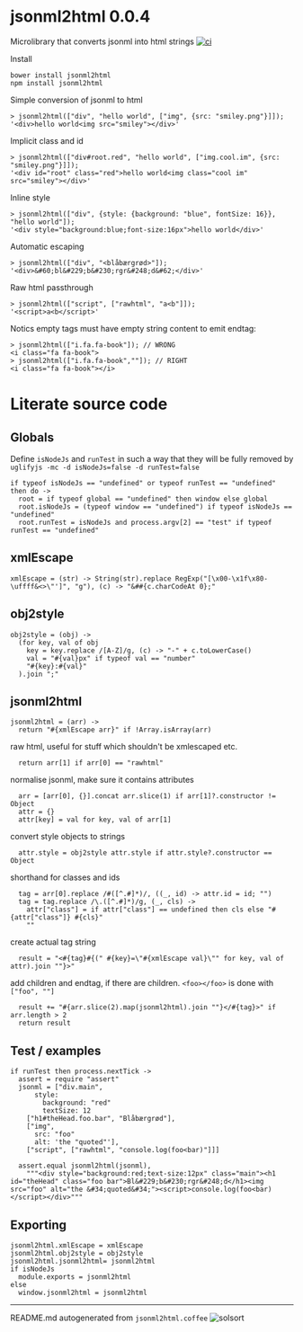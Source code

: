 # jsonml2html 0.0.4

Microlibrary that converts jsonml into html strings
[![ci](https://secure.travis-ci.org/rasmuserik/jsonml2html.png)](http://travis-ci.org/rasmuserik/jsonml2html)


Install

    bower install jsonml2html
    npm install jsonml2html


Simple conversion of jsonml to html

    > jsonml2html(["div", "hello world", ["img", {src: "smiley.png"}]]);
    '<div>hello world<img src="smiley"></div>'

Implicit class and id

    > jsonml2html(["div#root.red", "hello world", ["img.cool.im", {src: "smiley.png"}]]);
    '<div id="root" class="red">hello world<img class="cool im" src="smiley"></div>'

Inline style

    > jsonml2html(["div", {style: {background: "blue", fontSize: 16}}, "hello world"]);
    '<div style="background:blue;font-size:16px">hello world</div>'

Automatic escaping

    > jsonml2html(["div", "<blåbærgrød>"]);
    '<div>&#60;bl&#229;b&#230;rgr&#248;d&#62;</div>'

Raw html passthrough

    > jsonml2html(["script", ["rawhtml", "a<b"]]);
    '<script>a<b</script>'

Notics empty tags must have empty string content to emit endtag:

    > jsonml2html(["i.fa.fa-book"]); // WRONG
    <i class="fa fa-book">
    > jsonml2html(["i.fa.fa-book",""]); // RIGHT
    <i class="fa fa-book"></i>

# Literate source code

## Globals

Define `isNodeJs` and `runTest` in such a way that they will be fully removed by `uglifyjs -mc -d isNodeJs=false -d runTest=false `


    if typeof isNodeJs == "undefined" or typeof runTest == "undefined" then do ->
      root = if typeof global == "undefined" then window else global
      root.isNodeJs = (typeof window == "undefined") if typeof isNodeJs == "undefined"
      root.runTest = isNodeJs and process.argv[2] == "test" if typeof runTest == "undefined"
    
    

## xmlEscape

    xmlEscape = (str) -> String(str).replace RegExp("[\x00-\x1f\x80-\uffff&<>\"']", "g"), (c) -> "&##{c.charCodeAt 0};"
    

## obj2style

    obj2style = (obj) ->
      (for key, val of obj
        key = key.replace /[A-Z]/g, (c) -> "-" + c.toLowerCase()
        val = "#{val}px" if typeof val == "number"
        "#{key}:#{val}"
      ).join ";"
    

## jsonml2html

    jsonml2html = (arr) ->
      return "#{xmlEscape arr}" if !Array.isArray(arr)

raw html, useful for stuff which shouldn't be xmlescaped etc.

      return arr[1] if arr[0] == "rawhtml"

normalise jsonml, make sure it contains attributes

      arr = [arr[0], {}].concat arr.slice(1) if arr[1]?.constructor != Object
      attr = {}
      attr[key] = val for key, val of arr[1]

convert style objects to strings

      attr.style = obj2style attr.style if attr.style?.constructor == Object

shorthand for classes and ids

      tag = arr[0].replace /#([^.#]*)/, ((_, id) -> attr.id = id; "")
      tag = tag.replace /\.([^.#]*)/g, (_, cls) ->
        attr["class"] = if attr["class"] == undefined then cls else "#{attr["class"]} #{cls}"
        ""

create actual tag string

      result = "<#{tag}#{(" #{key}=\"#{xmlEscape val}\"" for key, val of attr).join ""}>"

add children and endtag, if there are children. `<foo></foo>` is done with `["foo", ""]`

      result += "#{arr.slice(2).map(jsonml2html).join ""}</#{tag}>" if arr.length > 2
      return result
    
    

## Test / examples

    if runTest then process.nextTick ->
      assert = require "assert"
      jsonml = ["div.main",
          style:
            background: "red"
            textSize: 12
        ["h1#theHead.foo.bar", "Blåbærgrød"],
        ["img",
          src: "foo"
          alt: 'the "quoted"'],
        ["script", ["rawhtml", "console.log(foo<bar)"]]]
          
      assert.equal jsonml2html(jsonml),
        """<div style="background:red;text-size:12px" class="main"><h1 id="theHead" class="foo bar">Bl&#229;b&#230;rgr&#248;d</h1><img src="foo" alt="the &#34;quoted&#34;"><script>console.log(foo<bar)</script></div>"""
    
    
    

## Exporting

    jsonml2html.xmlEscape = xmlEscape
    jsonml2html.obj2style = obj2style
    jsonml2html.jsonml2html= jsonml2html
    if isNodeJs
      module.exports = jsonml2html
    else
      window.jsonml2html = jsonml2html
    
    

----

README.md autogenerated from `jsonml2html.coffee` ![solsort](https://ssl.solsort.com/_reputil_rasmuserik_jsonml2html.png)
